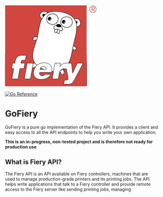 ![GoFiery logo](https://github.com/Emeto/gofiery/blob/main/docs/gofiery.png?raw=true)

[![Go Reference](https://pkg.go.dev/badge/github.com/Emeto/gofiery.svg)](https://pkg.go.dev/github.com/Emeto/gofiery)

# GoFiery

GoFiery is a pure go implementation of the Fiery API. It provides a client and easy access to all the API endpoints to help you write your own application.

**This is an in-progress, non-tested project and is therefore not ready for production use**

## What is Fiery API?
The Fiery API is an API available on Fiery controllers,
machines that are used to manage production-grade printers and its printing jobs.
The API helps write applications that talk to a Fiery controller
and provide remote access to the Fiery server like sending printing jobs,
managing
